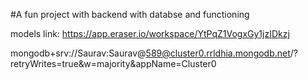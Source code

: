 #A fun project with backend with databse and functioning 

models link: https://app.eraser.io/workspace/YtPqZ1VogxGy1jzIDkzj


mongodb+srv://Saurav:Saurav@589@cluster0.rrldhia.mongodb.net/?retryWrites=true&w=majority&appName=Cluster0
